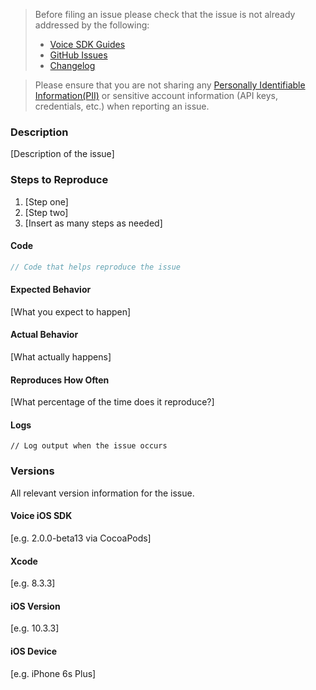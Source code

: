 <!-- Check the following before filing an issue -->
> Before filing an issue please check that the issue is not already addressed by the following:
>  * [Voice SDK Guides](twilio.com/docs/api/voice-sdk)
>  * [GitHub Issues](https://github.com/twilio/voice-quickstart-swift/issues)
>  * [Changelog](https://www.twilio.com/docs/api/voice-sdk/ios/changelog)

> Please ensure that you are not sharing any
[Personally Identifiable Information(PII)](https://www.twilio.com/docs/glossary/what-is-personally-identifiable-information-pii)
or sensitive account information (API keys, credentials, etc.) when reporting an issue.

### Description

[Description of the issue]

### Steps to Reproduce

1. [Step one]
2. [Step two]
3. [Insert as many steps as needed]

#### Code

```swift
// Code that helps reproduce the issue
```

#### Expected Behavior

[What you expect to happen]

#### Actual Behavior

[What actually happens]

#### Reproduces How Often

[What percentage of the time does it reproduce?]

#### Logs

```
// Log output when the issue occurs
```

### Versions

All relevant version information for the issue.

#### Voice iOS SDK

[e.g. 2.0.0-beta13 via CocoaPods]

#### Xcode

[e.g. 8.3.3]

#### iOS Version

[e.g. 10.3.3]

#### iOS Device

[e.g. iPhone 6s Plus]

